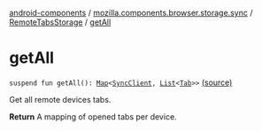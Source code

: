 [android-components](../../index.md) / [mozilla.components.browser.storage.sync](../index.md) / [RemoteTabsStorage](index.md) / [getAll](./get-all.md)

# getAll

`suspend fun getAll(): `[`Map`](https://kotlinlang.org/api/latest/jvm/stdlib/kotlin.collections/-map/index.html)`<`[`SyncClient`](../-sync-client/index.md)`, `[`List`](https://kotlinlang.org/api/latest/jvm/stdlib/kotlin.collections/-list/index.html)`<`[`Tab`](../-tab/index.md)`>>` [(source)](https://github.com/mozilla-mobile/android-components/blob/master/components/browser/storage-sync/src/main/java/mozilla/components/browser/storage/sync/RemoteTabsStorage.kt#L52)

Get all remote devices tabs.

**Return**
A mapping of opened tabs per device.


